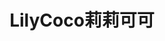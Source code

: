 ---
title: "LilyCoco莉莉可可"
description: "LilyCoco莉莉可可"
layout: shop
keywords:
  - 美食競賽
  - 台灣美食
  - 美食精選
datePublished: "2025-06-30"
dateModified: "2025-07-07"
city: "台北市"
district: "松山區"
address: "台北市松山區八德路二段346巷7弄42號1樓"
phone: "0227528204"
geo: "25.046715584313066, 121.54588405309856"
google_map: "https://maps.app.goo.gl/egoiDZLq7RqLo72BA"
footinder: "https://footinder.com.tw/%e5%8f%b0%e5%8c%97%e5%b8%82%e6%9d%be%e5%b1%b1%e5%8d%80/362205/"
official: "https://www.instagram.com/lilycoco_tpe"
award:
  - name: "500盤"
    year: "2024"
    entries:
      - dishes:
          - "小牛胸腺 爆米香 肉汁"

---
